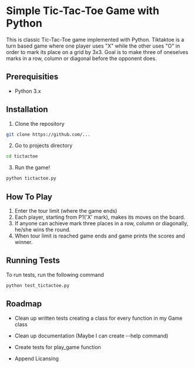 
# Simple Tic-Tac-Toe Game with Python

This is classic Tic-Tac-Toe game implemented with Python. Tiktaktoe is a turn based game where one player uses "X" while the other uses "O" in order to mark its place on a grid by 3x3. Goal is to make three of oneselves marks in a row, column or diagonal before the opponent does.

## Prerequisities

- Python 3.x
## Installation

1. Clone the repository
```bash
git clone https://github.com/...
```
2. Go to projects directory
```bash
cd tictactoe
```
3. Run the game!
```bash
python tictactoe.py
```
## How To Play

1. Enter the tour limit (where the game ends)
2. Each player, starting from P1('X' mark), makes its moves on the board.
3. If anyone can achieve mark three places in a row, column or diagonally, he/she wins the round.
4. When tour limit is reached game ends and game prints the scores and winner.
## Running Tests

To run tests, run the following command

```bash
python test_tictactoe.py
```


## Roadmap

- Clean up written tests creating a class for every function in my Game class

- Clean up documentation (Maybe I can create --help command)

- Create tests for play_game function

- Append Licansing